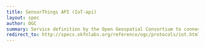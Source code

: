 ```yaml
---
title: SensorThings API (IoT-api)
layout: spec
author: OGC
summary: Service definition by the Open Geospatial Consortium to connect IoT devices
redirect_to: http://specs.okfnlabs.org/reference/ogc/protocols/iot.html
---
```


